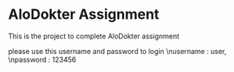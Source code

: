# AloDokter Assignment
This is the project to complete AloDokter assignment

please use this username and password to login
\nusername : user,
\npassword : 123456
